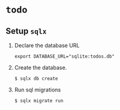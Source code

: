 # `todo`

## Setup `sqlx`

1. Declare the database URL

    ```
    export DATABASE_URL="sqlite:todos.db"
    ```

2. Create the database.

    ```
    $ sqlx db create
    ```

3. Run sql migrations

    ```
    $ sqlx migrate run
    ```
